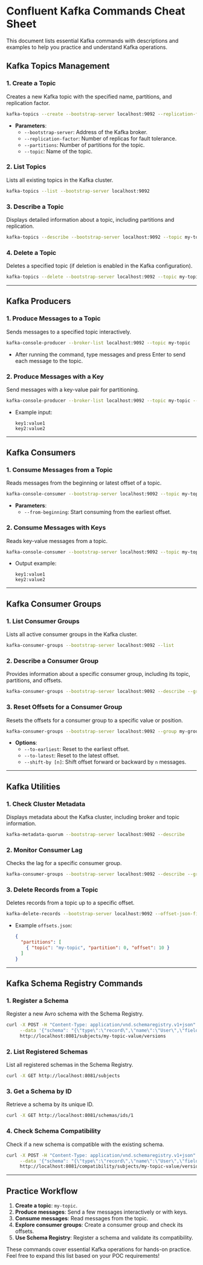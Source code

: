 # Confluent Kafka Commands Cheat Sheet

This document lists essential Kafka commands with descriptions and examples to help you practice and understand Kafka operations.

## Kafka Topics Management

### 1. **Create a Topic**
Creates a new Kafka topic with the specified name, partitions, and replication factor.
```bash
kafka-topics --create --bootstrap-server localhost:9092 --replication-factor 1 --partitions 3 --topic my-topic
```
- **Parameters**:
  - `--bootstrap-server`: Address of the Kafka broker.
  - `--replication-factor`: Number of replicas for fault tolerance.
  - `--partitions`: Number of partitions for the topic.
  - `--topic`: Name of the topic.

### 2. **List Topics**
Lists all existing topics in the Kafka cluster.
```bash
kafka-topics --list --bootstrap-server localhost:9092
```

### 3. **Describe a Topic**
Displays detailed information about a topic, including partitions and replication.
```bash
kafka-topics --describe --bootstrap-server localhost:9092 --topic my-topic
```

### 4. **Delete a Topic**
Deletes a specified topic (if deletion is enabled in the Kafka configuration).
```bash
kafka-topics --delete --bootstrap-server localhost:9092 --topic my-topic
```

---

## Kafka Producers

### 1. **Produce Messages to a Topic**
Sends messages to a specified topic interactively.
```bash
kafka-console-producer --broker-list localhost:9092 --topic my-topic
```
- After running the command, type messages and press Enter to send each message to the topic.

### 2. **Produce Messages with a Key**
Send messages with a key-value pair for partitioning.
```bash
kafka-console-producer --broker-list localhost:9092 --topic my-topic --property "key.separator=:" --property "parse.key=true"
```
- Example input:
  ```
  key1:value1
  key2:value2
  ```

---

## Kafka Consumers

### 1. **Consume Messages from a Topic**
Reads messages from the beginning or latest offset of a topic.
```bash
kafka-console-consumer --bootstrap-server localhost:9092 --topic my-topic --from-beginning
```
- **Parameters**:
  - `--from-beginning`: Start consuming from the earliest offset.

### 2. **Consume Messages with Keys**
Reads key-value messages from a topic.
```bash
kafka-console-consumer --bootstrap-server localhost:9092 --topic my-topic --from-beginning --property print.key=true --property key.separator=:
```
- Output example:
  ```
  key1:value1
  key2:value2
  ```

---

## Kafka Consumer Groups

### 1. **List Consumer Groups**
Lists all active consumer groups in the Kafka cluster.
```bash
kafka-consumer-groups --bootstrap-server localhost:9092 --list
```

### 2. **Describe a Consumer Group**
Provides information about a specific consumer group, including its topic, partitions, and offsets.
```bash
kafka-consumer-groups --bootstrap-server localhost:9092 --describe --group my-group
```

### 3. **Reset Offsets for a Consumer Group**
Resets the offsets for a consumer group to a specific value or position.
```bash
kafka-consumer-groups --bootstrap-server localhost:9092 --group my-group --topic my-topic --reset-offsets --to-earliest --execute
```
- **Options**:
  - `--to-earliest`: Reset to the earliest offset.
  - `--to-latest`: Reset to the latest offset.
  - `--shift-by [n]`: Shift offset forward or backward by `n` messages.

---

## Kafka Utilities

### 1. **Check Cluster Metadata**
Displays metadata about the Kafka cluster, including broker and topic information.
```bash
kafka-metadata-quorum --bootstrap-server localhost:9092 --describe
```

### 2. **Monitor Consumer Lag**
Checks the lag for a specific consumer group.
```bash
kafka-consumer-groups --bootstrap-server localhost:9092 --describe --group my-group
```

### 3. **Delete Records from a Topic**
Deletes records from a topic up to a specific offset.
```bash
kafka-delete-records --bootstrap-server localhost:9092 --offset-json-file offsets.json
```
- Example `offsets.json`:
  ```json
  {
    "partitions": [
      { "topic": "my-topic", "partition": 0, "offset": 10 }
    ]
  }
  ```

---

## Kafka Schema Registry Commands

### 1. **Register a Schema**
Register a new Avro schema with the Schema Registry.
```bash
curl -X POST -H "Content-Type: application/vnd.schemaregistry.v1+json" \
     --data '{"schema": "{\"type\":\"record\",\"name\":\"User\",\"fields\":[{\"name\":\"id\",\"type\":\"int\"}]}"}' \
     http://localhost:8081/subjects/my-topic-value/versions
```

### 2. **List Registered Schemas**
List all registered schemas in the Schema Registry.
```bash
curl -X GET http://localhost:8081/subjects
```

### 3. **Get a Schema by ID**
Retrieve a schema by its unique ID.
```bash
curl -X GET http://localhost:8081/schemas/ids/1
```

### 4. **Check Schema Compatibility**
Check if a new schema is compatible with the existing schema.
```bash
curl -X POST -H "Content-Type: application/vnd.schemaregistry.v1+json" \
     --data '{"schema": "{\"type\":\"record\",\"name\":\"User\",\"fields\":[{\"name\":\"id\",\"type\":\"string\"}]}"}' \
     http://localhost:8081/compatibility/subjects/my-topic-value/versions/latest
```

---

## Practice Workflow
1. **Create a topic**: `my-topic`.
2. **Produce messages**: Send a few messages interactively or with keys.
3. **Consume messages**: Read messages from the topic.
4. **Explore consumer groups**: Create a consumer group and check its offsets.
5. **Use Schema Registry**: Register a schema and validate its compatibility.

These commands cover essential Kafka operations for hands-on practice. Feel free to expand this list based on your POC requirements!
